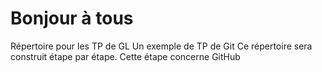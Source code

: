 # Bonjour à tous
Répertoire pour les TP de GL 
Un exemple de TP de Git
Ce répertoire sera construit étape par étape.
Cette étape concerne GitHub

